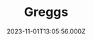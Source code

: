 ---
date: 2023-11-01T13:05:56.000Z
title: Greggs
latitude: 52.03845871640978
longitude: 0.7297656444440646
category: checkin
---